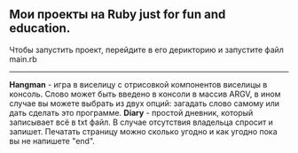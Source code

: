 ## Мои проекты на Ruby just for fun and education.
Чтобы запустить проект, перейдите в его дерикторию и запустите файл main.rb
___
**Hangman** - игра в виселицу с отрисовкой компонентов виселицы в консоль. Слово может быть введено в консоли в массив ARGV, в ином случае вы можете выбрать из двух опций: загадать слово самому или дать сделать это программе.
**Diary** - простой дневник, который записывает всё в txt файл. В случае отсутствия владельца спросит и запишет. Печатать страницу можно сколько угодно и как угодно пока вы не напишете "end".
